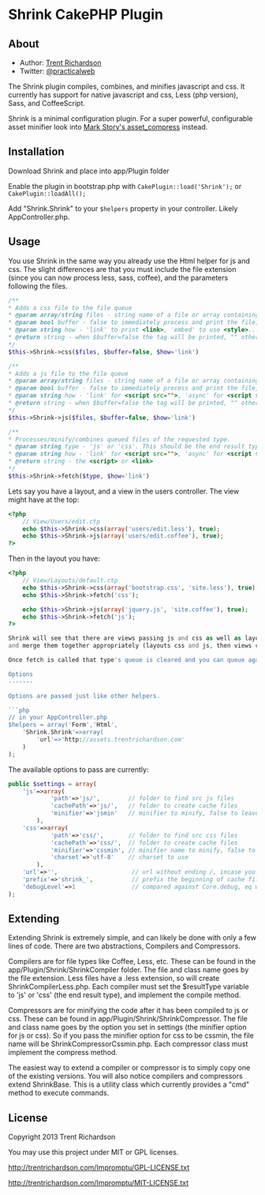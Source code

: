 Shrink CakePHP Plugin
=====================

About
-----

- Author: [Trent Richardson](http://trentrichardson.com)
- Twitter: [@practicalweb](http://twitter.com/practicalweb)

The Shrink plugin compiles, combines, and minifies javascript and css.  It currently has 
support for native javascript and css, Less (php version), Sass, and CoffeeScript.

Shrink is a minimal configuration plugin.  For a super powerful, configurable asset minifier 
look into [Mark Story's asset_compress](https://github.com/markstory/asset_compress) instead.

Installation
------------

Download Shrink and place into app/Plugin folder

Enable the plugin in bootstrap.php with `CakePlugin::load('Shrink');` or `CakePlugin::loadAll();`

Add "Shrink.Shrink" to your `$helpers` property in your controller.  Likely AppController.php.

Usage
-----

You use Shrink in the same way you already use the Html helper for js and css. The slight 
differences are that you must include the file extension (since you can now process less, 
sass, coffee), and the parameters following the files.

```php
/**
* Adds a css file to the file queue
* @param array/string files - string name of a file or array containing multiple string of files
* @param bool buffer - false to immediately process and print the file, true to merge with others
* @param string how - 'link' to print <link>, 'embed' to use <style>...css code...</style>
* @return string - when $buffer=false the tag will be printed, "" otherwise
*/
$this->Shrink->css($files, $buffer=false, $how='link')

/**
* Adds a js file to the file queue
* @param array/string files - string name of a file or array containing multiple string of files
* @param bool buffer - false to immediately process and print the file, true to merge with others
* @param string how - 'link' for <script src="">, 'async' for <script src="" async>, 'embed' for <script>...js code...</script>
* @return string - when $buffer=false the tag will be printed, "" otherwise
*/
$this->Shrink->js($files, $buffer=false, $how='link')

/**
* Processes/minify/combines queued files of the requested type.
* @param string type - 'js' or 'css'. This should be the end result type
* @param string how - 'link' for <script src="">, 'async' for <script src="" async>, 'embed' for <script>...js code...</script>
* @return string - the <script> or <link>
*/
$this->Shrink->fetch($type, $how='link')
```

Lets say you have a layout, and a view in the users controller.  The view might have at the top:

```php
<?php 
	// View/Users/edit.ctp
	echo $this->Shrink->css(array('users/edit.less'), true);
	echo $this->Shrink->js(array('users/edit.coffee'), true);
?>
```

Then in the layout you have:
```php
<?php 
	// View/Layouts/default.ctp
	echo $this->Shrink->css(array('bootstrap.css', 'site.less'), true);
	echo $this->Shrink->fetch('css');

	echo $this->Shrink->js(array('jquery.js', 'site.coffee'), true);
	echo $this->Shrink->fetch('js');
?>

Shrink will see that there are views passing js and css as well as layouts 
and merge them together appropriately (layouts css and js, then views css and js)

Once fetch is called that type's queue is cleared and you can queue again.

Options
-------

Options are passed just like other helpers.

```php
// in your AppController.php
$helpers = array('Form','Html',
	'Shrink.Shrink'=>array(
		'url'=>'http://assets.trentrichardson.com'
	)
);
```

The available options to pass are currently:

```php
public $settings = array(
	'js'=>array(
			'path'=>'js/',        // folder to find src js files
			'cachePath'=>'js/',   // folder to create cache files
			'minifier'=>'jsmin'   // minifier to minify, false to leave as is
		),
	'css'=>array(
			'path'=>'css/',       // folder to find src css files
			'cachePath'=>'css/',  // folder to create cache files
			'minifier'=>'cssmin', // minifier name to minify, false to leave as is
			'charset'=>'utf-8'    // charset to use
		),
	'url'=>'',                     // url without ending /, incase you access from another domain
	'prefix'=>'shrink_',           // prefix the beginning of cache files
	'debugLevel'=>1                // compared against Core.debug, eq will recompile, > will not minify
);
```

Extending
---------

Extending Shrink is extremely simple, and can likely be done with only a few lines of 
code.  There are two abstractions, Compilers and Compressors.  

Compilers are for file types like Coffee, Less, etc.  These can be found in the 
app/Plugin/Shrink/ShrinkCompiler folder. The file and class name goes by the file 
extension.  Less files have a .less extension, so will create ShrinkCompilerLess.php.
Each compiler must set the $resultType variable to 'js' or 'css' (the end result type), 
and implement the compile method.

Compressors are for minifying the code after it has been compiled to js or css. These 
can be found in app/Plugin/Shrink/ShrinkCompressor.  The file and class name goes by 
the option you set in settings (the minifier option for js or css).  So if you pass 
the minifier option for css to be cssmin, the file name will be ShrinkCompressorCssmin.php.
Each compressor class must implement the compress method.

The easiest way to extend a compiler or compressor is to simply copy one of the existing
versions.  You will also notice compilers and compressors extend ShrinkBase.  This is a 
utility class which currently provides a "cmd" method to execute commands.

License
-------

Copyright 2013 Trent Richardson

You may use this project under MIT or GPL licenses.

http://trentrichardson.com/Impromptu/GPL-LICENSE.txt

http://trentrichardson.com/Impromptu/MIT-LICENSE.txt